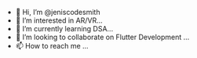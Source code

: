 - 👋 Hi, I’m @jeniscodesmith
- 👀 I’m interested in AR/VR...
- 🌱 I’m currently learning DSA...
- 💞️ I’m looking to collaborate on Flutter Development ...
- 📫 How to reach me ...

<!---
jeniscodesmith/jeniscodesmith is a ✨ special ✨ repository because its `README.md` (this file) appears on your GitHub profile.
You can click the Preview link to take a look at your changes.
--->
